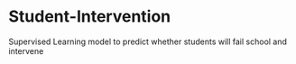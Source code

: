 # Student-Intervention
Supervised Learning model to predict whether students will fail school and intervene
